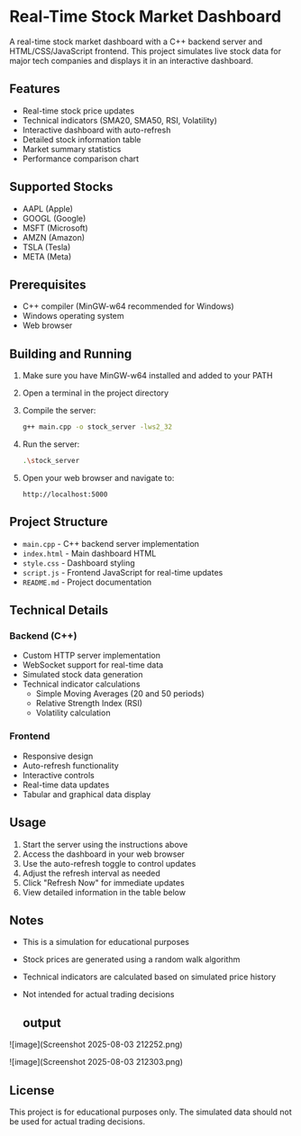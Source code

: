 # Real-Time Stock Market Dashboard

A real-time stock market dashboard with a C++ backend server and HTML/CSS/JavaScript frontend. This project simulates live stock data for major tech companies and displays it in an interactive dashboard.

## Features

- Real-time stock price updates
- Technical indicators (SMA20, SMA50, RSI, Volatility)
- Interactive dashboard with auto-refresh
- Detailed stock information table
- Market summary statistics
- Performance comparison chart

## Supported Stocks

- AAPL (Apple)
- GOOGL (Google)
- MSFT (Microsoft)
- AMZN (Amazon)
- TSLA (Tesla)
- META (Meta)

## Prerequisites

- C++ compiler (MinGW-w64 recommended for Windows)
- Windows operating system
- Web browser

## Building and Running

1. Make sure you have MinGW-w64 installed and added to your PATH
2. Open a terminal in the project directory
3. Compile the server:

   ```bash
   g++ main.cpp -o stock_server -lws2_32
   ```

4. Run the server:

   ```bash
   .\stock_server
   ```

5. Open your web browser and navigate to:

   ```text
   http://localhost:5000
   ```

## Project Structure

- `main.cpp` - C++ backend server implementation
- `index.html` - Main dashboard HTML
- `style.css` - Dashboard styling
- `script.js` - Frontend JavaScript for real-time updates
- `README.md` - Project documentation

## Technical Details

### Backend (C++)

- Custom HTTP server implementation
- WebSocket support for real-time data
- Simulated stock data generation
- Technical indicator calculations
  - Simple Moving Averages (20 and 50 periods)
  - Relative Strength Index (RSI)
  - Volatility calculation

### Frontend

- Responsive design
- Auto-refresh functionality
- Interactive controls
- Real-time data updates
- Tabular and graphical data display

## Usage

1. Start the server using the instructions above
2. Access the dashboard in your web browser
3. Use the auto-refresh toggle to control updates
4. Adjust the refresh interval as needed
5. Click "Refresh Now" for immediate updates
6. View detailed information in the table below

## Notes

- This is a simulation for educational purposes
- Stock prices are generated using a random walk algorithm
- Technical indicators are calculated based on simulated price history
- Not intended for actual trading decisions

  ## output
  
![image](Screenshot 2025-08-03 212252.png)

![image](Screenshot 2025-08-03 212303.png)

## License

This project is for educational purposes only. The simulated data should not be used for actual trading decisions.


